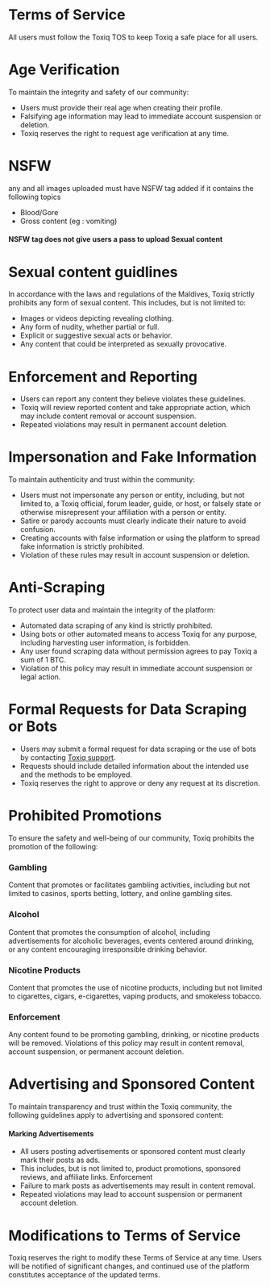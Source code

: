 # Terms of Service
All users must follow the Toxiq TOS to keep Toxiq a safe place for all users.

# Age Verification
To maintain the integrity and safety of our community:

- Users must provide their real age when creating their profile.
- Falsifying age information may lead to immediate account suspension or deletion.
- Toxiq reserves the right to request age verification at any time.

# NSFW 
any and all images uploaded must have NSFW tag added if it contains the following topics
- Blood/Gore
- Gross content (eg : vomiting)

#### NSFW tag does not give users a pass to upload Sexual content 

# Sexual content guidlines
In accordance with the laws and regulations of the Maldives, Toxiq strictly prohibits any form of sexual content. This includes, but is not limited to:

- Images or videos depicting revealing clothing.
- Any form of nudity, whether partial or full.
- Explicit or suggestive sexual acts or behavior.
- Any content that could be interpreted as sexually provocative.

# Enforcement and Reporting
- Users can report any content they believe violates these guidelines.
- Toxiq will review reported content and take appropriate action, which may include content removal or account suspension.
- Repeated violations may result in permanent account deletion.

# Impersonation and Fake Information
To maintain authenticity and trust within the community:

- Users must not impersonate any person or entity, including, but not limited to, a Toxiq official, forum leader, guide, or host, or falsely state or otherwise misrepresent your affiliation with a person or entity.
- Satire or parody accounts must clearly indicate their nature to avoid confusion.
- Creating accounts with false information or using the platform to spread fake information is strictly prohibited.
- Violation of these rules may result in account suspension or deletion.

# Anti-Scraping
To protect user data and maintain the integrity of the platform:

- Automated data scraping of any kind is strictly prohibited.
- Using bots or other automated means to access Toxiq for any purpose, including harvesting user information, is forbidden.
- Any user found scraping data without permission agrees to pay Toxiq a sum of 1 BTC.
- Violation of this policy may result in immediate account suspension or legal action.

# Formal Requests for Data Scraping or Bots

- Users may submit a formal request for data scraping or the use of bots by contacting [Toxiq support](https://t.me/WhoIsFishie).
- Requests should include detailed information about the intended use and the methods to be employed.
- Toxiq reserves the right to approve or deny any request at its discretion.

# Prohibited Promotions
To ensure the safety and well-being of our community, Toxiq prohibits the promotion of the following:

### Gambling
Content that promotes or facilitates gambling activities, including but not limited to casinos, sports betting, lottery, and online gambling sites.
### Alcohol
Content that promotes the consumption of alcohol, including advertisements for alcoholic beverages, events centered around drinking, or any content encouraging irresponsible drinking behavior.
### Nicotine Products
Content that promotes the use of nicotine products, including but not limited to cigarettes, cigars, e-cigarettes, vaping products, and smokeless tobacco.
### Enforcement
Any content found to be promoting gambling, drinking, or nicotine products will be removed.
Violations of this policy may result in content removal, account suspension, or permanent account deletion.

# Advertising and Sponsored Content
To maintain transparency and trust within the Toxiq community, the following guidelines apply to advertising and sponsored content:

#### Marking Advertisements
- All users posting advertisements or sponsored content must clearly mark their posts as ads.
- This includes, but is not limited to, product promotions, sponsored reviews, and affiliate links.
Enforcement
- Failure to mark posts as advertisements may result in content removal.
- Repeated violations may lead to account suspension or permanent account deletion.

# Modifications to Terms of Service
Toxiq reserves the right to modify these Terms of Service at any time. Users will be notified of significant changes, and continued use of the platform constitutes acceptance of the updated terms.
